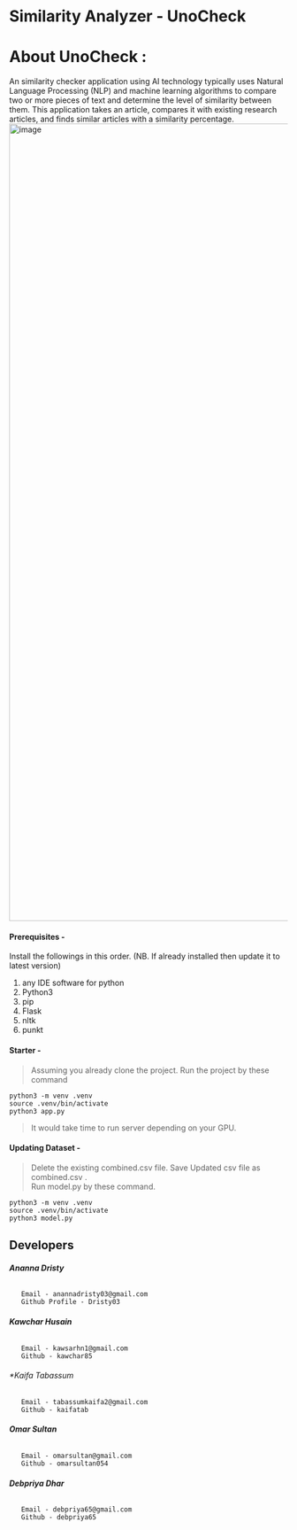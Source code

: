 # Similarity Analyzer - UnoCheck

<h1>About UnoCheck : </h1>
An similarity checker application using AI technology typically uses Natural Language Processing (NLP) and machine learning algorithms to compare two or more pieces of text and determine the level of similarity between them. This application takes an article, compares it with existing research articles, and finds similar articles with a similarity percentage.


<img width="1440" alt="image" src="https://user-images.githubusercontent.com/52996563/216214340-c07a8eb3-ce00-4522-b36b-53571ba6851d.png">


#### Prerequisites -
Install the followings in this order. (NB. If already installed then update it to latest version)
1. any IDE software for python
2. Python3
3. pip
4. Flask
5. nltk
6. punkt
#### Starter -
> Assuming you already clone the project. 
> Run the project by these command
```
python3 -m venv .venv
source .venv/bin/activate
python3 app.py
```
>It would take time to run server depending on your GPU. 
#### Updating Dataset -

> Delete the existing combined.csv  file.
> Save Updated csv file as combined.csv . \
> Run model.py by these command.
```
python3 -m venv .venv
source .venv/bin/activate
python3 model.py
```

 ## Developers
###### **Ananna Dristy**
       Email - anannadristy03@gmail.com
       Github Profile - Dristy03
###### **Kawchar Husain**
       Email - kawsarhn1@gmail.com
       Github - kawchar85
###### **Kaifa Tabassum*
       Email - tabassumkaifa2@gmail.com
       Github - kaifatab
###### **Omar Sultan**
       Email - omarsultan@gmail.com
       Github - omarsultan054
###### **Debpriya Dhar**
       Email - debpriya65@gmail.com
       Github - debpriya65
